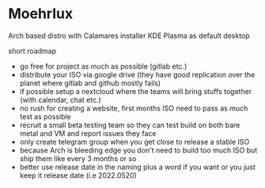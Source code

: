 # Moehrlux
Arch based distro with Calamares installer KDE Plasma as default desktop

short roadmap
- go free for project as much as possible (gitlab etc.)
- distribute your ISO via google drive (they have good replication over the planet where gitlab and github mostly fails)
- if possible setup a nextcloud where the teams will bring stuffs together (with calendar, chat etc.)
- no rush for creating a website, first months ISO need to pass as much test as possible
- recruit a small beta testing team so they can test build on both bare metal and VM and report issues they face 
- only create telegram group when you get close to release a stable ISO
- because Arch is bleeding edge you don't need to build too much ISO but ship them like every 3 months or so
- better use release date in the naming plus a word if you want or you just keep it release date (i.e 2022.0520)
